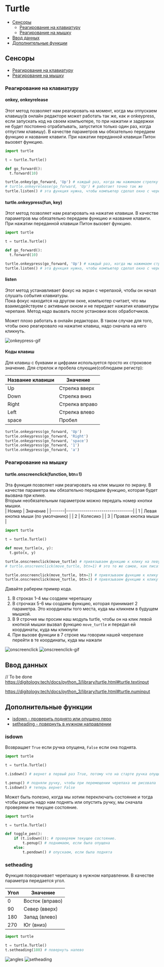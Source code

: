 # Turtle

- [Сенсоры](#сенсоры)
  - [Реагирование на клавиатуру](#Реагирование-на-клавиатуру)
  - [Реагирование на мышку](#Реагирование-на-мышку)
- [Ввод данных](#ввод-данных)
- [Дополнительные функции](#Дополнительные-функции)

## Сенсоры

- [Реагирование на клавиатуру](#Реагирование-на-клавиатуру)
- [Реагирование на мышку](#Реагирование-на-мышку)

### Реагирование на клавиатуру

#### onkey, onkeyrelease

Этот метод позволяет нам реагировать на момент, когда мы отпускаем клавишу(в онлайн редакторе может работать так же, как и onkeypress, если запускать код на своем компьютере, то при нажатии и задержки не будет постоянно отрабатывать, запустится только один раз, когда отпустим клавишу).
В качестве параметров мы обязательно передаем функцию и название клавиги.
При нажатии переданной клавиши Питон вызовет функцию.

```python
import turtle

t = turtle.Turtle()

def go_forward():
  t.forward(10)

turtle.onkey(go_forward, 'Up') # каждый раз, когда мы нажимаем стрелку вверх, будет вызываться функция go_forward
# turtle.onkeyrelease(go_forward, 'Up') # работает точно так же
turtle.listen() # эта функция нужна, чтобы компьютер сделал окно с черепахой активным.
```

#### turtle.onkeypress(fun, key)

Этот метод позволяет нам реагировать на нажатие клавиши.
В качестве параметров мы обязательно передаем функцию и название клавиги.
При нажатии переданной клавиши Питон вызовет функцию.

```python
import turtle

t = turtle.Turtle()

def go_forward():
  t.forward(10)

turtle.onkeypress(go_forward, 'Up') # каждый раз, когда мы нажимаем стрелку вверх, будет вызываться функция go_forward
turtle.listen() # эта функция нужна, чтобы компьютер сделал окно с черепахой активным.
```

#### listen

Этот метод устанавливает фокус на экран с черепахой, чтобы он начал слушать события клавиатуры.  
Пока фокус находится на другом окне, компьютер считает, что мы взаимодействуем с активным окном и не передает нажатия клавиатуры черепахе.
Метод надо вызвать после установки всех обработчиков.

Может плохо работать в онлайн редакторах. В таком случае для того, чтобы окно реагировало на нажатие клавиш, надо сначала на него кликнуть.

![onkeypress-gif](./images/turtle-advanced/onkeypress.gif)

#### Коды клавиш

Для клавиш с буквами и цифрами используется просто их строковое значение.
Для стрелок и пробела слующие(соблюдаем регистр):

| Название клавиши | Значение       |
| ---------------- | -------------- |
| Up               | Стрелка вверх  |
| Down             | Стрелка вниз   |
| Right            | Стрелка вправо |
| Left             | Стрелка влево  |
| space            | Пробел         |

```python
turtle.onkeypress(go_forward, 'Up')
turtle.onkeypress(go_forward, 'Right')
turtle.onkeypress(go_forward, 'space')
turtle.onkeypress(go_forward, '1')
turtle.onkeypress(go_forward, 'a')
```

### Реагирование на мышку

#### turtle.onscreenclick(function, btn=1)

Эта функция позволяет нам реагировать на клик мышки по экрану.
В качестве параметра мы обязательно передаем функцию, которая будет вызвана при клике.  
Вторым необязательным параметром можно передать номер кнопки мышки.  
| Номер | Значение |
|-------|----------------------------------|
| 1 | Левая кнопка мыши (по умолчанию) |
| 2 | Колесико |
| 3 | Правая кнопка мыши |

```python
import turtle

t = turtle.Turtle()

def move_turtle(x, y):
  t.goto(x, y)

turtle.onscreenclick(move_turtle) # привязываем функцию к клику на левую кнопку мыши
# turtle.onscreenclick(move_turtle, btn=1) # это то же самое, как писать нет разницы

turtle.onscreenclick(move_turtle, btn=2) # привязываем функцию к клику на колесико мыши
turtle.onscreenclick(move_turtle, btn=3) # привязываем функцию к клику на правую кнопку мыши
```

Давайте раберем пример кода.

1. В строках 1-4 мы создаем черепашку
2. В строчках 5-6 мы создаем функцию, которая принимает 2 параметра. Это координаты того места, куда мы кликнем в будущем мышкой.
3. В 9 строчке мы просим наш модуль turtle, чтобы он на клик левой кнопкой мышки вызвал функцию `move_turtle` и передал ей координаты, куда мы кликнули
4. При вызове функции в 7 строке мы говорим нашей чеерепахе перейти в те координаты, куда мы нажали

![onscreenclick](./images/turtle-advanced/onscreenclick.png)
![onscreenclick-gif](./images/turtle-advanced/onscreenclick.gif)

## Ввод данных

// To be done  
https://digitology.tech/docs/python_3/library/turtle.html#turtle.textinput

https://digitology.tech/docs/python_3/library/turtle.html#turtle.numinput

## Дополнительные функции

- [isdown - проверить поднято или опущено перо](#isdown)
- [setheading - повернуть в нужном направлении](#setheading)

### isdown

Возвращает `True` если ручка опущена, `False` если она поднята.

```python
import turtle

t = turtle.Turtle()

t.isdown() # вернет в первый раз True, потому что на старте ручка опущена.

t.penup() # подняли ручку, чтобы при перемещении черепаха не рисовала
t.isdown() # теперь вернет False
```

Может быть полезно, когда мы хотим переключать состояние и тогда чтобы решить надо нам поднять или опустить ручку, мы сначала проверяем ее текущее состояние.

```python
import turtle

t = turtle.Turtle()

def toggle_pen():
    if (t.isdown()): # проверяем текущее состояние.
        t.penup() # поднимаем, если была опущена
    else:
        t.pendown() # опускаем, если была поднята
```

### setheading

Функция поворачивает черепашку в нужном направлении.
В качестве параметра передается угол.

| Угол | Значение        |
| ---- | --------------- |
| 0    | Восток (вправо) |
| 90   | Север (вверх)   |
| 180  | Запад (влево)   |
| 270  | Юг (вниз)       |

```python
import turtle

t = turtle.Turtle()
t.setheading(180) # повернуть налево
```

![angles](./images/turtle-advanced/angles.png)
![setheading](./images/turtle-advanced/setheading.png)
